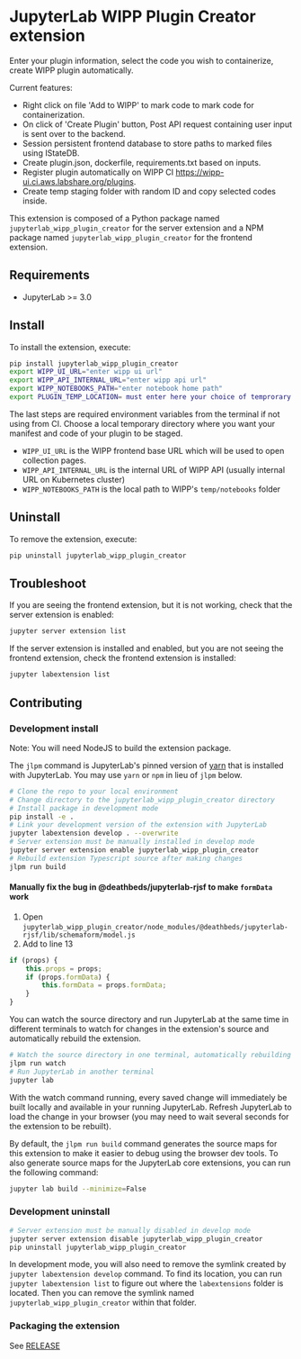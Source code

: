 # JupyterLab WIPP Plugin Creator extension

<!-- Create wipp plugin by containerizing local code in various languages,  automate the Plugin generation and testing process using both static analysis and templates.  -->
Enter your plugin information, select the code you wish to containerize, create WIPP plugin automatically.

Current features:

- Right click on file 'Add to WIPP' to mark code to mark code for containerization.
- On click of 'Create Plugin' button, Post API request containing user input is sent over to the backend.
- Session persistent frontend database to store paths to marked files using IStateDB.
- Create plugin.json, dockerfile, requirements.txt based on inputs.
- Register plugin automatically on WIPP CI https://wipp-ui.ci.aws.labshare.org/plugins.
- Create temp staging folder with random ID and copy selected codes inside.

This extension is composed of a Python package named `jupyterlab_wipp_plugin_creator`
for the server extension and a NPM package named `jupyterlab_wipp_plugin_creator`
for the frontend extension.


## Requirements

* JupyterLab >= 3.0

## Install

To install the extension, execute:

```bash
pip install jupyterlab_wipp_plugin_creator
export WIPP_UI_URL="enter wipp ui url"
export WIPP_API_INTERNAL_URL="enter wipp api url"
export WIPP_NOTEBOOKS_PATH="enter notebook home path"
export PLUGIN_TEMP_LOCATION= must enter here your choice of temprorary folder
```

The last steps are required environment variables from the terminal if not using from CI. Choose a local temporary directory where you want your manifest and code of your plugin to be staged.

- `WIPP_UI_URL` is the WIPP frontend base URL which will be used to open collection pages.
- `WIPP_API_INTERNAL_URL` is the internal URL of WIPP API (usually internal URL on Kubernetes cluster)
- `WIPP_NOTEBOOKS_PATH` is the local path to WIPP's `temp/notebooks` folder

## Uninstall

To remove the extension, execute:

```bash
pip uninstall jupyterlab_wipp_plugin_creator
```


## Troubleshoot

If you are seeing the frontend extension, but it is not working, check
that the server extension is enabled:

```bash
jupyter server extension list
```

If the server extension is installed and enabled, but you are not seeing
the frontend extension, check the frontend extension is installed:

```bash
jupyter labextension list
```


## Contributing

### Development install

Note: You will need NodeJS to build the extension package.

The `jlpm` command is JupyterLab's pinned version of
[yarn](https://yarnpkg.com/) that is installed with JupyterLab. You may use
`yarn` or `npm` in lieu of `jlpm` below.

```bash
# Clone the repo to your local environment
# Change directory to the jupyterlab_wipp_plugin_creator directory
# Install package in development mode
pip install -e .
# Link your development version of the extension with JupyterLab
jupyter labextension develop . --overwrite
# Server extension must be manually installed in develop mode
jupyter server extension enable jupyterlab_wipp_plugin_creator
# Rebuild extension Typescript source after making changes
jlpm run build
```

#### Manually fix the bug in @deathbeds/jupyterlab-rjsf to make `formData` work
1. Open `jupyterlab_wipp_plugin_creator/node_modules/@deathbeds/jupyterlab-rjsf/lib/schemaform/model.js`
2. Add to line 13
```js
if (props) {
    this.props = props;
    if (props.formData) {
        this.formData = props.formData;
    }
}
```

You can watch the source directory and run JupyterLab at the same time in different terminals to watch for changes in the extension's source and automatically rebuild the extension.

```bash
# Watch the source directory in one terminal, automatically rebuilding when needed
jlpm run watch
# Run JupyterLab in another terminal
jupyter lab
```

With the watch command running, every saved change will immediately be built locally and available in your running JupyterLab. Refresh JupyterLab to load the change in your browser (you may need to wait several seconds for the extension to be rebuilt).

By default, the `jlpm run build` command generates the source maps for this extension to make it easier to debug using the browser dev tools. To also generate source maps for the JupyterLab core extensions, you can run the following command:

```bash
jupyter lab build --minimize=False
```

### Development uninstall

```bash
# Server extension must be manually disabled in develop mode
jupyter server extension disable jupyterlab_wipp_plugin_creator
pip uninstall jupyterlab_wipp_plugin_creator
```

In development mode, you will also need to remove the symlink created by `jupyter labextension develop`
command. To find its location, you can run `jupyter labextension list` to figure out where the `labextensions`
folder is located. Then you can remove the symlink named `jupyterlab_wipp_plugin_creator` within that folder.

### Packaging the extension

See [RELEASE](RELEASE.md)
